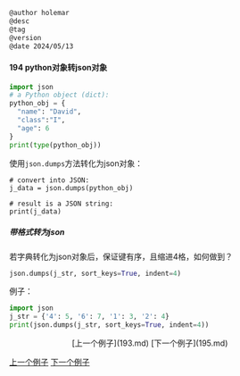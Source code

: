 
```markdown
@author holemar
@desc
@tag
@version 
@date 2024/05/13
```
#### 194 python对象转json对象

```python
import json
# a Python object (dict):
python_obj = {
  "name": "David",
  "class":"I",
  "age": 6  
}
print(type(python_obj))
```

使用`json.dumps`方法转化为json对象：
```
# convert into JSON:
j_data = json.dumps(python_obj)

# result is a JSON string:
print(j_data)
```

##### 带格式转为json

若字典转化为json对象后，保证键有序，且缩进4格，如何做到？

```python
json.dumps(j_str, sort_keys=True, indent=4)
```

例子：

```python
import json
j_str = {'4': 5, '6': 7, '1': 3, '2': 4}
print(json.dumps(j_str, sort_keys=True, indent=4))
```



<center>[上一个例子](193.md)    [下一个例子](195.md)</center>



[上一个例子](193.md)    [下一个例子](195.md)